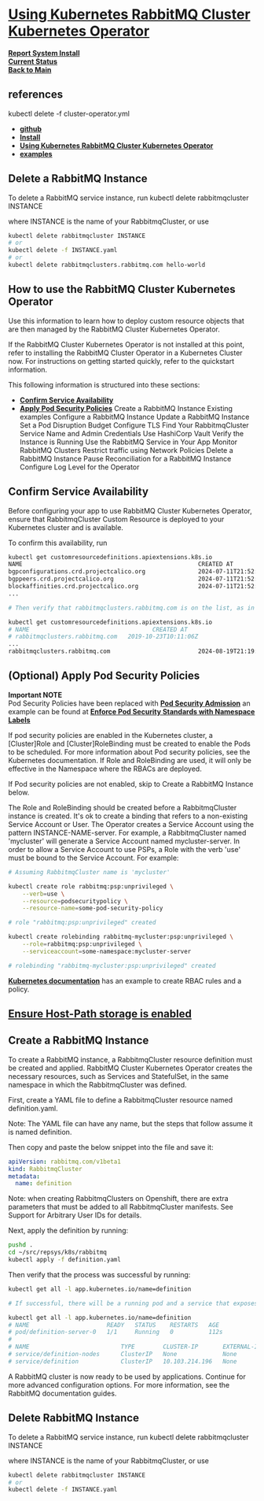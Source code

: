 # **[Using Kubernetes RabbitMQ Cluster Kubernetes Operator](https://www.rabbitmq.com/kubernetes/operator/using-operator)**

**[Report System Install](./report-system-install.md)**\
**[Current Status](../development/status/weekly/current_status.md)**\
**[Back to Main](../README.md)**

## references

kubectl delete -f cluster-operator.yml

- **[github](https://github.com/rabbitmq/cluster-operator)**
- **[Install](https://www.rabbitmq.com/kubernetes/operator/install-operator)**
- **[Using Kubernetes RabbitMQ Cluster Kubernetes Operator](https://www.rabbitmq.com/kubernetes/operator/using-operator)**
- **[examples](https://github.com/rabbitmq/cluster-operator/blob/main/docs/examples)**

## Delete a RabbitMQ Instance

To delete a RabbitMQ service instance, run
kubectl delete rabbitmqcluster INSTANCE

where INSTANCE is the name of your RabbitmqCluster, or use

```bash
kubectl delete rabbitmqcluster INSTANCE
# or
kubectl delete -f INSTANCE.yaml
# or
kubectl delete rabbitmqclusters.rabbitmq.com hello-world

```

## How to use the RabbitMQ Cluster Kubernetes Operator

Use this information to learn how to deploy custom resource objects that are then managed by the RabbitMQ Cluster Kubernetes Operator.

If the RabbitMQ Cluster Kubernetes Operator is not installed at this point, refer to installing the RabbitMQ Cluster Operator in a Kubernetes Cluster now. For instructions on getting started quickly, refer to the quickstart information.

This following information is structured into these sections:

- **[Confirm Service Availability](#confirm-service-availability)**
- **[Apply Pod Security Policies](#optional-apply-pod-security-policies)**
Create a RabbitMQ Instance
Existing examples
Configure a RabbitMQ Instance
Update a RabbitMQ Instance
Set a Pod Disruption Budget
Configure TLS
Find Your RabbitmqCluster Service Name and Admin Credentials
Use HashiCorp Vault
Verify the Instance is Running
Use the RabbitMQ Service in Your App
Monitor RabbitMQ Clusters
Restrict traffic using Network Policies
Delete a RabbitMQ Instance
Pause Reconciliation for a RabbitMQ Instance
Configure Log Level for the Operator

## Confirm Service Availability

Before configuring your app to use RabbitMQ Cluster Kubernetes Operator, ensure that RabbitmqCluster Custom Resource is deployed to your Kubernetes cluster and is available.

To confirm this availability, run

```bash
kubectl get customresourcedefinitions.apiextensions.k8s.io
NAME                                                  CREATED AT
bgpconfigurations.crd.projectcalico.org               2024-07-11T21:52:41Z
bgppeers.crd.projectcalico.org                        2024-07-11T21:52:42Z
blockaffinities.crd.projectcalico.org                 2024-07-11T21:52:42Z
...

# Then verify that rabbitmqclusters.rabbitmq.com is on the list, as in the example below:

kubectl get customresourcedefinitions.apiextensions.k8s.io
# NAME                                   CREATED AT
# rabbitmqclusters.rabbitmq.com   2019-10-23T10:11:06Z
...
rabbitmqclusters.rabbitmq.com                         2024-08-19T21:19:19Z
```

## (Optional) Apply Pod Security Policies

**Important NOTE**\
Pod Security Policies have been replaced with **[Pod Security Admission](https://kubernetes.io/docs/concepts/security/pod-security-admission/)** an example can be found at **[Enforce Pod Security Standards with Namespace Labels](https://kubernetes.io/docs/tasks/configure-pod-container/enforce-standards-namespace-labels)**

If pod security policies are enabled in the Kubernetes cluster, a [Cluster]Role and [Cluster]RoleBinding must be created to enable the Pods to be scheduled. For more information about Pod security policies, see the Kubernetes documentation. If Role and RoleBinding are used, it will only be effective in the Namespace where the RBACs are deployed.

If Pod security policies are not enabled, skip to Create a RabbitMQ Instance below.

The Role and RoleBinding should be created before a RabbitmqCluster instance is created. It's ok to create a binding that refers to a non-existing Service Account or User. The Operator creates a Service Account using the pattern INSTANCE-NAME-server. For example, a RabbitmqCluster named 'mycluster' will generate a Service Account named mycluster-server. In order to allow a Service Account to use PSPs, a Role with the verb 'use' must be bound to the Service Account. For example:

```bash
# Assuming RabbitmqCluster name is 'mycluster'

kubectl create role rabbitmq:psp:unprivileged \
    --verb=use \
    --resource=podsecuritypolicy \
    --resource-name=some-pod-security-policy

# role "rabbitmq:psp:unprivileged" created

kubectl create rolebinding rabbitmq-mycluster:psp:unprivileged \
    --role=rabbitmq:psp:unprivileged \
    --serviceaccount=some-namespace:mycluster-server

# rolebinding "rabbitmq-mycluster:psp:unprivileged" created
```

**[Kubernetes documentation](https://kubernetes.io/docs/concepts/policy/pod-security-policy/#example)** has an example to create RBAC rules and a policy.

## **[Ensure Host-Path storage is enabled](./host_path_storage/host_path_storage.md)**

## Create a RabbitMQ Instance

To create a RabbitMQ instance, a RabbitmqCluster resource definition must be created and applied. RabbitMQ Cluster Kubernetes Operator creates the necessary resources, such as Services and StatefulSet, in the same namespace in which the RabbitmqCluster was defined.

First, create a YAML file to define a RabbitmqCluster resource named definition.yaml.

Note: The YAML file can have any name, but the steps that follow assume it is named definition.

Then copy and paste the below snippet into the file and save it:

```yaml
apiVersion: rabbitmq.com/v1beta1
kind: RabbitmqCluster
metadata:
  name: definition
```

Note: when creating RabbitmqClusters on Openshift, there are extra parameters that must be added to all RabbitmqCluster manifests. See Support for Arbitrary User IDs for details.

Next, apply the definition by running:

```bash
pushd .
cd ~/src/repsys/k8s/rabbitmq
kubectl apply -f definition.yaml
```

Then verify that the process was successful by running:

```bash
kubectl get all -l app.kubernetes.io/name=definition

# If successful, there will be a running pod and a service that exposes the instance. For example:

kubectl get all -l app.kubernetes.io/name=definition
# NAME                      READY   STATUS    RESTARTS   AGE
# pod/definition-server-0   1/1     Running   0          112s
#
# NAME                          TYPE        CLUSTER-IP       EXTERNAL-IP   PORT(S)                        AGE
# service/definition-nodes      ClusterIP   None             None        4369/TCP                       113s
# service/definition            ClusterIP   10.103.214.196   None        5672/TCP,15672/TCP,15692/TCP   113s
```

A RabbitMQ cluster is now ready to be used by applications. Continue for more advanced configuration options. For more information, see the RabbitMQ documentation guides.

## Delete RabbitMQ Instance

To delete a RabbitMQ service instance, run
kubectl delete rabbitmqcluster INSTANCE

where INSTANCE is the name of your RabbitmqCluster, or use

```bash
kubectl delete rabbitmqcluster INSTANCE
# or
kubectl delete -f INSTANCE.yaml
```
